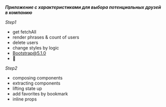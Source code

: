 ***Приложение с характеристиками для выбора потенциальных друзей в компанию***

*Step1*
 - get fetchAll
 - render phrases & count of users
 - delete users
 - change styles by logic
 - Bootstrap@5.1.0
 - 📝

 *Step2*
 - composing components
 - extracting components
 - lifting state up
 - add favorites by bookmark
 - inline props
